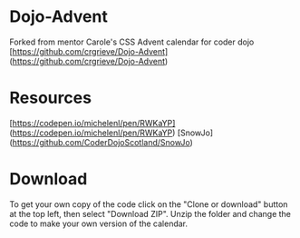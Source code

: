 # Dojo-Advent
Forked from mentor Carole's CSS Advent calendar for coder dojo
[https://github.com/crgrieve/Dojo-Advent] (https://github.com/crgrieve/Dojo-Advent)

# Resources
[https://codepen.io/michelenl/pen/RWKaYP]  (https://codepen.io/michelenl/pen/RWKaYP)
[SnowJo] (https://github.com/CoderDojoScotland/SnowJo)

# Download
To get your own copy of the code click on the "Clone or download" button at the top left, then select "Download ZIP".  Unzip the folder and change the code to make your own version of the calendar.  




